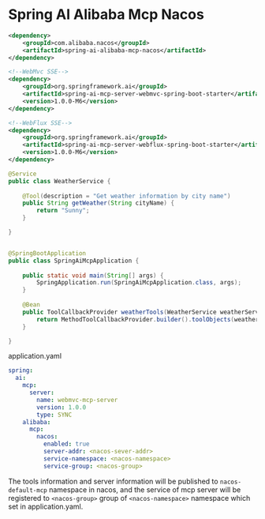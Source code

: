 # Spring AI Alibaba Mcp Nacos


```xml
<dependency>
    <groupId>com.alibaba.nacos</groupId>
    <artifactId>spring-ai-alibaba-mcp-nacos</artifactId>
</dependency>

<!--WebMvc SSE-->
<dependency>
    <groupId>org.springframework.ai</groupId>
    <artifactId>spring-ai-mcp-server-webmvc-spring-boot-starter</artifactId>
    <version>1.0.0-M6</version>
</dependency>

<!--WebFlux SSE-->
<dependency>
    <groupId>org.springframework.ai</groupId>
    <artifactId>spring-ai-mcp-server-webflux-spring-boot-starter</artifactId>
    <version>1.0.0-M6</version>
</dependency>
```

```java
@Service
public class WeatherService {
    
    @Tool(description = "Get weather information by city name")
    public String getWeather(String cityName) {
        return "Sunny";
    }

}


@SpringBootApplication
public class SpringAiMcpApplication {
    
    public static void main(String[] args) {
        SpringApplication.run(SpringAiMcpApplication.class, args);
    }
    
    @Bean
    public ToolCallbackProvider weatherTools(WeatherService weatherService) {
        return MethodToolCallbackProvider.builder().toolObjects(weatherService).build();
    }

}
```
application.yaml
```yaml
spring:
  ai:
    mcp:
      server:
        name: webmvc-mcp-server
        version: 1.0.0
        type: SYNC
    alibaba:
      mcp:
        nacos:
          enabled: true
          server-addr: <nacos-sever-addr>
          service-namespace: <nacos-namespace>  
          service-group: <nacos-group>
```
The tools information and server information will be published to ```nacos-default-mcp``` namespace in nacos,
and the service of mcp server will be registered to ```<nacos-group>``` group of ```<nacos-namespace>``` namespace which set in application.yaml.